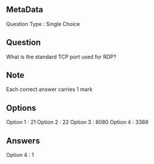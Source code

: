 ## MetaData
Question Type : Single Choice

## Question
What is the standard TCP port used for RDP?

## Note
Each correct answer carries 1 mark

## Options
Option 1 : 21
Option 2 : 22
Option 3 : 8080
Option 4 : 3389

## Answers
Option 4 : 1
